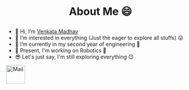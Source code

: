 # <p align = center> About Me 😄 </p>

- 👋 Hi, I’m [Venkata Madhav](https://github.com/Madhav2133)
- 👀 I’m interested in everything (Just the eager to explore all stuffs) 😜
- 🌱 I’m currently in my second year of engineering 🤟
- 💞️ Present, I'm working on Robotics 🤖
- 😎 Let's just say, I'm still exploring everything 😉

<a href="mailto: tadavarthivenkatamadhav@gmail.com"><img src="https://www.freepngimg.com/thumb/gmail/66440-google-icons-symbol-computer-email-gmail.png" alt="Mail" width="50px" height="50px"></a>

